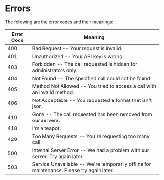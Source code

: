 # Errors

<aside class="notice">
The following are the error codes and their meanings:
</aside>


Error Code | Meaning
---------- | -------
400 | Bad Request -- Your request is invalid.
401 | Unauthorized -- Your API key is wrong.
403 | Forbidden -- The call requested is hidden for administrators only.
404 | Not Found -- The specified call could not be found.
405 | Method Not Allowed -- You tried to access a call with an invalid method.
406 | Not Acceptable -- You requested a format that isn't json.
410 | Gone -- The call requested has been removed from our servers.
418 | I'm a teapot.
429 | Too Many Requests -- You're requesting too many call!
500 | Internal Server Error -- We had a problem with our server. Try again later.
503 | Service Unavailable -- We're temporarily offline for maintenance. Please try again later.
